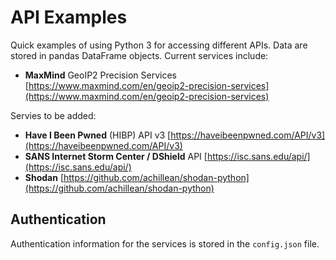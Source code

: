 # API Examples

Quick examples of using Python 3 for accessing different APIs. Data are stored in pandas DataFrame objects. Current services include:

- **MaxMind** GeoIP2 Precision Services [https://www.maxmind.com/en/geoip2-precision-services](https://www.maxmind.com/en/geoip2-precision-services)

Servies to be added:

- **Have I Been Pwned** (HIBP) API v3 [https://haveibeenpwned.com/API/v3](https://haveibeenpwned.com/API/v3)
- **SANS Internet Storm Center / DShield** API [https://isc.sans.edu/api/](https://isc.sans.edu/api/)
- **Shodan** [https://github.com/achillean/shodan-python](https://github.com/achillean/shodan-python)

## Authentication

Authentication information for the services is stored in the `config.json` file.
